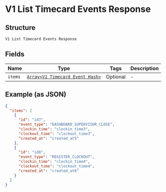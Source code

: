 
# V1 List Timecard Events Response

## Structure

`V1 List Timecard Events Response`

## Fields

| Name | Type | Tags | Description |
|  --- | --- | --- | --- |
| `items` | [`Array<V1 Timecard Event Hash>`](/doc/models/v1-timecard-event.md) | Optional | - |

## Example (as JSON)

```json
{
  "items": [
    {
      "id": "id7",
      "event_type": "DASHBOARD_SUPERVISOR_CLOSE",
      "clockin_time": "clockin_time3",
      "clockout_time": "clockout_time3",
      "created_at": "created_at5"
    },
    {
      "id": "id8",
      "event_type": "REGISTER_CLOCKOUT",
      "clockin_time": "clockin_time4",
      "clockout_time": "clockout_time4",
      "created_at": "created_at6"
    }
  ]
}
```

